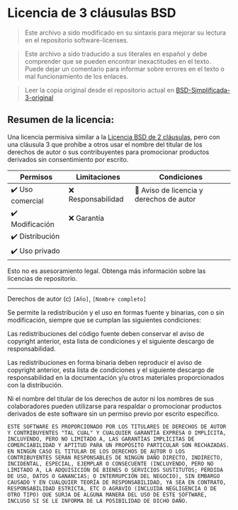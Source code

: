 # Licencia de 3 cláusulas BSD

> Este archivo a sido modificado en su sintaxis para mejorar su lectura en el repositorio software-licenses.

> Este archivo a sido traducido a sus literales en español y debe comprender que se pueden encontrar inexactitudes en el texto. Puede dejar un comentario para informar sobre errores en el texto o mal funcionamiento de los enlaces.

> Leer la copia original desde el repositorio actual en [BSD-Simplificada-3-original](./original-licenses/BSD-Simplificada-3-original)

## Resumen de la licencia:

Una licencia permisiva similar a la [Licencia BSD de 2 cláusulas](./BSD-Simplificada-2.md), pero con una cláusula 3 que prohíbe a otros usar el nombre del titular de los derechos de autor o sus contribuyentes para promocionar productos derivados sin consentimiento por escrito.

| Permisos         | Limitaciones       | Condiciones                              |
| ---------------- | ------------------ | ---------------------------------------- |
| ✔️ Uso comercial | ❌ Responsabilidad | 📃 Aviso de licencia y derechos de autor |
| ✔️ Modificación  | ❌ Garantía        |                                          |
| ✔️ Distribución  |                    |                                          |
| ✔️ Uso privado   |                    |                                          |

Esto no es asesoramiento legal. Obtenga más información sobre las licencias de repositorio.

---

Derechos de autor (c) `[Año]`, `[Nombre completo]`

Se permite la redistribución y el uso en formas fuente y binarias, con o sin modificación, siempre que se cumplan las siguientes condiciones:

Las redistribuciones del código fuente deben conservar el aviso de copyright anterior, esta lista de condiciones y el siguiente descargo de responsabilidad.

Las redistribuciones en forma binaria deben reproducir el aviso de copyright anterior, esta lista de condiciones y el siguiente descargo de responsabilidad en la documentación y/u otros materiales proporcionados con la distribución.

Ni el nombre del titular de los derechos de autor ni los nombres de sus colaboradores pueden utilizarse para respaldar o promocionar productos derivados de este software sin un permiso previo por escrito específico.

```
ESTE SOFTWARE ES PROPORCIONADO POR LOS TITULARES DE DERECHOS DE AUTOR Y CONTRIBUYENTES "TAL CUAL" Y CUALQUIER GARANTÍA EXPRESA O IMPLÍCITA, INCLUYENDO, PERO NO LIMITADO A, LAS GARANTÍAS IMPLÍCITAS DE COMERCIABILIDAD Y APTITUD PARA UN PROPÓSITO PARTICULAR SON RECHAZADAS. EN NINGÚN CASO EL TITULAR DE LOS DERECHOS DE AUTOR O LOS CONTRIBUYENTES SERÁN RESPONSABLES DE NINGÚN DAÑO DIRECTO, INDIRECTO, INCIDENTAL, ESPECIAL, EJEMPLAR O CONSECUENTE (INCLUYENDO, PERO NO LIMITADO A, LA ADQUISICIÓN DE BIENES O SERVICIOS SUSTITUTOS; PÉRDIDA DE USO, DATOS O GANANCIAS; O INTERRUPCIÓN DEL NEGOCIO), SIN EMBARGO CAUSADO Y EN CUALQUIER TEORÍA DE RESPONSABILIDAD, YA SEA EN CONTRATO, RESPONSABILIDAD ESTRICTA, ETC O AGRAVIO (INCLUIDA NEGLIGENCIA O DE OTRO TIPO) QUE SURJA DE ALGUNA MANERA DEL USO DE ESTE SOFTWARE, INCLUSO SI SE LE INFORMA DE LA POSIBILIDAD DE DICHO DAÑO.
```
